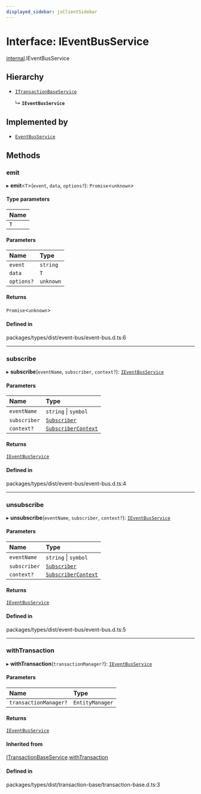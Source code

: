 ```yaml
---
displayed_sidebar: jsClientSidebar
---
```


# Interface: IEventBusService

[internal](../modules/internal-8.md).IEventBusService

## Hierarchy

- [`ITransactionBaseService`](internal-8.ITransactionBaseService.md)

  ↳ **`IEventBusService`**

## Implemented by

- [`EventBusService`](../classes/internal-8.internal.EventBusService.md)

## Methods

### emit

▸ **emit**<`T`\>(`event`, `data`, `options?`): `Promise`<`unknown`\>

#### Type parameters

| Name |
| :------ |
| `T` |

#### Parameters

| Name | Type |
| :------ | :------ |
| `event` | `string` |
| `data` | `T` |
| `options?` | `unknown` |

#### Returns

`Promise`<`unknown`\>

#### Defined in

packages/types/dist/event-bus/event-bus.d.ts:6

___

### subscribe

▸ **subscribe**(`eventName`, `subscriber`, `context?`): [`IEventBusService`](internal-8.IEventBusService.md)

#### Parameters

| Name | Type |
| :------ | :------ |
| `eventName` | `string` \| `symbol` |
| `subscriber` | [`Subscriber`](../modules/internal-8.md#subscriber) |
| `context?` | [`SubscriberContext`](../modules/internal-8.md#subscribercontext) |

#### Returns

[`IEventBusService`](internal-8.IEventBusService.md)

#### Defined in

packages/types/dist/event-bus/event-bus.d.ts:4

___

### unsubscribe

▸ **unsubscribe**(`eventName`, `subscriber`, `context?`): [`IEventBusService`](internal-8.IEventBusService.md)

#### Parameters

| Name | Type |
| :------ | :------ |
| `eventName` | `string` \| `symbol` |
| `subscriber` | [`Subscriber`](../modules/internal-8.md#subscriber) |
| `context?` | [`SubscriberContext`](../modules/internal-8.md#subscribercontext) |

#### Returns

[`IEventBusService`](internal-8.IEventBusService.md)

#### Defined in

packages/types/dist/event-bus/event-bus.d.ts:5

___

### withTransaction

▸ **withTransaction**(`transactionManager?`): [`IEventBusService`](internal-8.IEventBusService.md)

#### Parameters

| Name | Type |
| :------ | :------ |
| `transactionManager?` | `EntityManager` |

#### Returns

[`IEventBusService`](internal-8.IEventBusService.md)

#### Inherited from

[ITransactionBaseService](internal-8.ITransactionBaseService.md).[withTransaction](internal-8.ITransactionBaseService.md#withtransaction)

#### Defined in

packages/types/dist/transaction-base/transaction-base.d.ts:3
